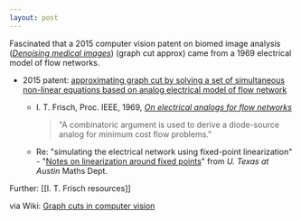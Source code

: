 ```yaml
---
layout: post
---
```

Fascinated that a 2015 computer vision patent on biomed image analysis ([_Denoising medical images_](https://www.google.com/patents/US20110268328)) (graph cut approx) came from a 1969 electrical model of flow networks.

- 2015 patent: [approximating graph cut by solving a set of simultaneous non-linear equations based on analog electrical model of flow network](https://www.google.com/patents/US8929636)
  - I. T. Frisch, Proc. IEEE, 1969, [_On electrical analogs for flow networks_](http://ieeexplore.ieee.org/xpls/abs_all.jsp?arnumber=1448847&tag=1)  

    > "A combinatoric argument is used to derive a diode-source analog for minimum cost flow problems."

  - Re: "simulating the electrical network using fixed-point linearization" - "[Notes on linearization around fixed points](https://www.ma.utexas.edu/users/uhlen/ode10/linear.txt)" from _U. Texas at Austin_ Maths Dept.

Further: [[I. T. Frisch resources]]

via Wiki: [Graph cuts in computer vision](https://en.wikipedia.org/wiki/Graph_cuts_in_computer_vision)